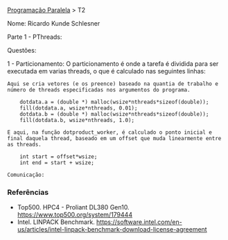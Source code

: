 [Programação Paralela](https://github.com/AndreaInfUFSM/elc139-2018a) > T2

Nome: Ricardo Kunde Schlesner

Parte 1 - PThreads:

Questões:

1 - 
	Particionamento:
	O particionamento é onde a tarefa é dividida para ser executada em varias threads, o que é calculado nas seguintes linhas:
	
	Aqui se cria vetores (e os preence) baseado na quantia de trabalho e número de threads especificadas nos argumentos do programa.
```
	dotdata.a = (double *) malloc(wsize*nthreads*sizeof(double));
	fill(dotdata.a, wsize*nthreads, 0.01);
	dotdata.b = (double *) malloc(wsize*nthreads*sizeof(double));
	fill(dotdata.b, wsize*nthreads, 1.0);
```
	
	E aqui, na função dotproduct_worker, é calculado o ponto inicial e final daquela thread, baseado em um offset que muda linearmente entre as threads.
```
	int start = offset*wsize;
	int end = start + wsize;
```

	
	Comunicação:
	

### Referências
- Top500. HPC4 - Proliant DL380 Gen10. https://www.top500.org/system/179444
- Intel. LINPACK Benchmark. https://software.intel.com/en-us/articles/intel-linpack-benchmark-download-license-agreement

